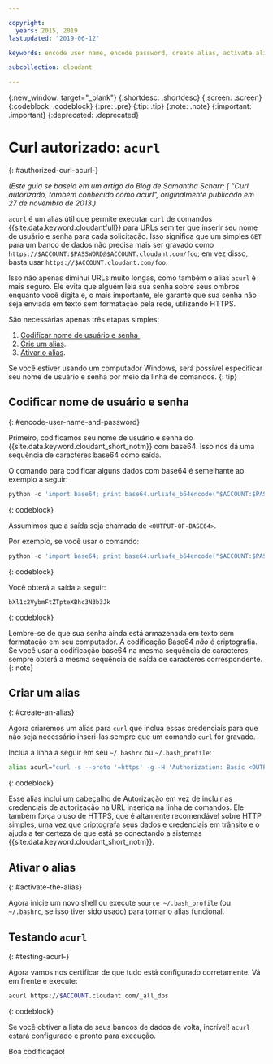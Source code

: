 ```yaml
---

copyright:
  years: 2015, 2019
lastupdated: "2019-06-12"

keywords: encode user name, encode password, create alias, activate alias, test acurl

subcollection: cloudant

---
```


{:new_window: target="_blank"}
{:shortdesc: .shortdesc}
{:screen: .screen}
{:codeblock: .codeblock}
{:pre: .pre}
{:tip: .tip}
{:note: .note}
{:important: .important}
{:deprecated: .deprecated}

<!-- Acrolinx: 2017-05-10 -->

# Curl autorizado: `acurl`
{: #authorized-curl-acurl-}

_(Este guia se baseia em um artigo do Blog de Samantha Scharr: [
"Curl autorizado, também conhecido como acurl", originalmente publicado em 27 de novembro de 2013.)_

`acurl` é um alias útil que permite executar `curl` de comandos {{site.data.keyword.cloudantfull}} para URLs sem ter que inserir seu nome de usuário e senha para cada solicitação.
Isso significa que um simples `GET` para um banco de dados não precisa mais ser gravado como
`https://$ACCOUNT:$PASSWORD@$ACCOUNT.cloudant.com/foo`;
em vez disso, basta usar `https://$ACCOUNT.cloudant.com/foo`.

Isso não apenas diminui URLs muito longas,
como também o alias `acurl` é mais seguro.
Ele evita que alguém leia sua senha sobre seus ombros enquanto você digita
e, o mais importante,
ele garante que sua senha não seja enviada em texto sem formatação pela rede, utilizando HTTPS.

São necessárias apenas três etapas simples:

1.	[ Codificar nome de usuário e senha ](#encode-user-name-and-password).
2.	[Crie um alias](#create-an-alias).
3.	[Ativar o alias](#activate-the-alias).

Se você estiver usando um computador Windows, será possível especificar seu nome de usuário e senha por meio da linha de comandos.
{: tip}

## Codificar nome de usuário e senha
{: #encode-user-name-and-password}

Primeiro, codificamos seu nome de usuário e senha do {{site.data.keyword.cloudant_short_notm}} com base64.
Isso nos dá uma sequência de caracteres base64 como saída.

O comando para codificar alguns dados com base64 é semelhante ao exemplo a seguir:

```python
python -c 'import base64; print base64.urlsafe_b64encode("$ACCOUNT:$PASSWORD")'
```
{: codeblock}

Assumimos que a saída seja chamada de `<OUTPUT-OF-BASE64>`.

Por exemplo,
se você usar o comando:

```python
python -c 'import base64; print base64.urlsafe_b64encode("$ACCOUNT:$PASSWORD")'
```
{: codeblock}

Você obterá a saída a seguir:

```
bXl1c2VybmFtZTpteXBhc3N3b3Jk
```
{: codeblock}

Lembre-se de que sua senha ainda está armazenada em texto sem formatação em seu computador. A codificação Base64 _não_ é criptografia. Se você usar a codificação base64 na mesma sequência de caracteres,
sempre obterá a mesma sequência de saída de caracteres correspondente.
{: note}

## Criar um alias
{: #create-an-alias}

Agora criaremos um alias para `curl` que inclua essas credenciais para que não seja necessário inseri-las
sempre que um comando `curl` for gravado.

Inclua a linha a seguir em seu `~/.bashrc` ou `~/.bash_profile`:

```sh
alias acurl="curl -s --proto '=https' -g -H 'Authorization: Basic <OUTPUT-OF-BASE64>'"
```
{: codeblock}

Esse alias inclui um cabeçalho de Autorização em vez de incluir as
credenciais de autorização na URL inserida na linha de comandos.
Ele também força o uso de HTTPS, que é altamente recomendável sobre HTTP simples,
uma vez que criptografa seus dados e credenciais em trânsito e o ajuda a ter certeza de que está se conectando a sistemas {{site.data.keyword.cloudant_short_notm}}.

## Ativar o alias
{: #activate-the-alias}

Agora inicie um novo shell ou execute `source ~/.bash_profile` (ou `~/.bashrc`, se isso tiver sido usado) para tornar o alias funcional.

## Testando `acurl`
{: #testing-acurl-}

Agora vamos nos certificar de que tudo está configurado corretamente.
Vá em frente e execute:

```sh
acurl https://$ACCOUNT.cloudant.com/_all_dbs
```
{: codeblock}

Se você obtiver a lista de seus bancos de dados de volta,
incrível!
`acurl` estará configurado e pronto para execução.

Boa codificação!
